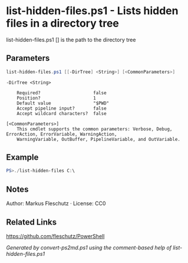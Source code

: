 # list-hidden-files.ps1 - Lists hidden files in a directory tree

list-hidden-files.ps1 [<DirTree>]
<DirTree> is the path to the directory tree

## Parameters
```powershell
list-hidden-files.ps1 [[-DirTree] <String>] [<CommonParameters>]

```

```
-DirTree <String>
    
    Required?                    false
    Position?                    1
    Default value                "$PWD"
    Accept pipeline input?       false
    Accept wildcard characters?  false
```

```
[<CommonParameters>]
    This cmdlet supports the common parameters: Verbose, Debug, ErrorAction, ErrorVariable, WarningAction, 
    WarningVariable, OutBuffer, PipelineVariable, and OutVariable.
```

## Example
```powershell
PS>./list-hidden-files C:\
```


## Notes
Author: Markus Fleschutz · License: CC0

## Related Links
https://github.com/fleschutz/PowerShell

*Generated by convert-ps2md.ps1 using the comment-based help of list-hidden-files.ps1*
